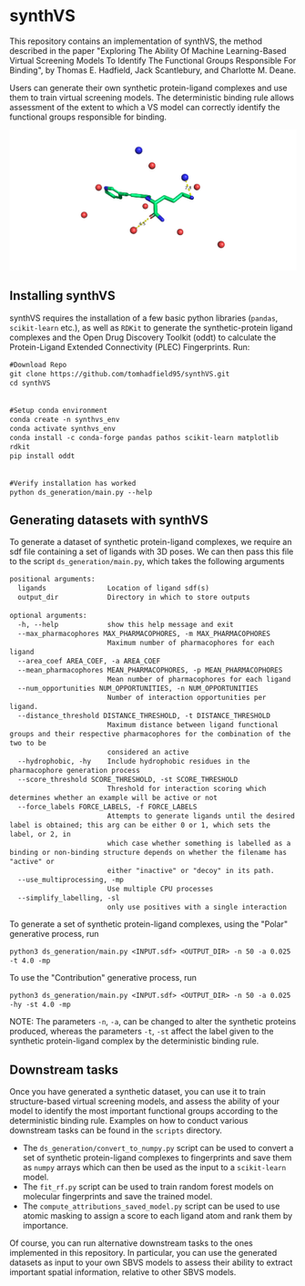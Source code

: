 # synthVS

This repository contains an implementation of synthVS, the method described in the paper "Exploring The Ability Of Machine Learning-Based Virtual Screening Models To Identify The Functional Groups Responsible For Binding", by Thomas E. Hadfield, Jack Scantlebury, and Charlotte M. Deane.

Users can generate their own synthetic protein-ligand complexes and use them to train virtual screening models. The deterministic binding rule allows assessment of the extent to which a VS model can correctly identify the functional groups responsible for binding.

![Example synthetic protein-ligand complex](example_complex.png)

## Installing synthVS

synthVS requires the installation of a few basic python libraries (`pandas`, `scikit-learn` etc.), as well as `RDKit` to generate the synthetic-protein ligand complexes and the Open Drug Discovery Toolkit (oddt) to calculate the Protein-Ligand Extended Connectivity (PLEC) Fingerprints. Run: 

```
#Download Repo
git clone https://github.com/tomhadfield95/synthVS.git
cd synthVS


#Setup conda environment
conda create -n synthvs_env
conda activate synthvs_env
conda install -c conda-forge pandas pathos scikit-learn matplotlib rdkit
pip install oddt


#Verify installation has worked
python ds_generation/main.py --help
```


## Generating datasets with synthVS

To generate a dataset of synthetic protein-ligand complexes, we require an sdf file containing a set of ligands with 3D poses. We can then pass this file to the script `ds_generation/main.py`, which takes the following arguments

```
positional arguments:
  ligands               Location of ligand sdf(s)
  output_dir            Directory in which to store outputs

optional arguments:
  -h, --help            show this help message and exit
  --max_pharmacophores MAX_PHARMACOPHORES, -m MAX_PHARMACOPHORES
                        Maximum number of pharmacophores for each ligand
  --area_coef AREA_COEF, -a AREA_COEF
  --mean_pharmacophores MEAN_PHARMACOPHORES, -p MEAN_PHARMACOPHORES
                        Mean number of pharmacophores for each ligand
  --num_opportunities NUM_OPPORTUNITIES, -n NUM_OPPORTUNITIES
                        Number of interaction opportunities per ligand.
  --distance_threshold DISTANCE_THRESHOLD, -t DISTANCE_THRESHOLD
                        Maximum distance between ligand functional groups and their respective pharmacophores for the combination of the two to be
                        considered an active
  --hydrophobic, -hy    Include hydrophobic residues in the pharmacophore generation process
  --score_threshold SCORE_THRESHOLD, -st SCORE_THRESHOLD
                        Threshold for interaction scoring which determines whether an example will be active or not
  --force_labels FORCE_LABELS, -f FORCE_LABELS
                        Attempts to generate ligands until the desired label is obtained; this arg can be either 0 or 1, which sets the label, or 2, in
                        which case whether something is labelled as a binding or non-binding structure depends on whether the filename has "active" or
                        either "inactive" or "decoy" in its path.
  --use_multiprocessing, -mp
                        Use multiple CPU processes
  --simplify_labelling, -sl
                        only use positives with a single interaction
```

To generate a set of synthetic protein-ligand complexes, using the "Polar" generative process, run 

```
python3 ds_generation/main.py <INPUT.sdf> <OUTPUT_DIR> -n 50 -a 0.025 -t 4.0 -mp
```

To use the "Contribution" generative process, run 

```
python3 ds_generation/main.py <INPUT.sdf> <OUTPUT_DIR> -n 50 -a 0.025 -hy -st 4.0 -mp
```

NOTE: The parameters `-n`, `-a`, can be changed to alter the synthetic proteins produced, whereas the parameters `-t`, `-st` affect the label given to the synthetic protein-ligand complex by the deterministic binding rule.

## Downstream tasks

Once you have generated a synthetic dataset, you can use it to train structure-based virtual screening models, and assess the ability of your model to identify the most important functional groups according to the deterministic binding rule. Examples on how to conduct various downstream tasks can be found in the `scripts` directory.

* The `ds_generation/convert_to_numpy.py` script can be used to convert a set of synthetic protein-ligand complexes to fingerprints and save them as `numpy` arrays which can then be used as the input to a `scikit-learn` model.
* The `fit_rf.py` script can be used to train random forest models on molecular fingerprints and save the trained model.
* The `compute_attributions_saved_model.py` script can be used to use atomic masking to assign a score to each ligand atom and rank them by importance.

Of course, you can run alternative downstream tasks to the ones implemented in this repository. In particular, you can use the generated datasets as input to your own SBVS models to assess their ability to extract important spatial information, relative to other SBVS models.
